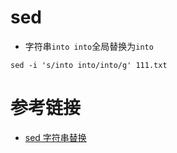 # sed

* 字符串`into into`全局替换为`into`
```
sed -i 's/into into/into/g' 111.txt
```


# 参考链接

- [sed 字符串替换](https://www.cnblogs.com/linux-wangkun/p/5745584.html)
